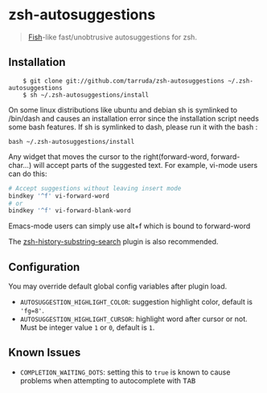 # zsh-autosuggestions

> [Fish](http://fishshell.com/)-like fast/unobtrusive autosuggestions for zsh.

## Installation
```
    $ git clone git://github.com/tarruda/zsh-autosuggestions ~/.zsh-autosuggestions
    $ sh ~/.zsh-autosuggestions/install
```

On some linux distributions like ubuntu and debian sh is symlinked to /bin/dash and causes an installation error since the installation script needs some bash features. If sh is symlinked to dash, please run it with the bash :

`
bash ~/.zsh-autosuggestions/install
`

Any widget that moves the cursor to the right(forward-word, forward-char...)
will accept parts of the suggested text. For example, vi-mode users can do
this:

```sh
# Accept suggestions without leaving insert mode
bindkey '^f' vi-forward-word
# or
bindkey '^f' vi-forward-blank-word
```

Emacs-mode users can simply use alt+f which is bound to forward-word

The [zsh-history-substring-search](https://github.com/zsh-users/zsh-history-substring-search)
plugin is also recommended.

## Configuration

You may override default global config variables after plugin load.

- `AUTOSUGGESTION_HIGHLIGHT_COLOR`: suggestion highlight color, default is `'fg=8'`.
- `AUTOSUGGESTION_HIGHLIGHT_CURSOR`: highlight word after cursor or not. Must be integer value `1` or `0`, default is `1`.

## Known Issues

 - `COMPLETION_WAITING_DOTS`: setting this to `true` is known to cause problems when attempting to autocomplete with <kbd>TAB</kbd> 
